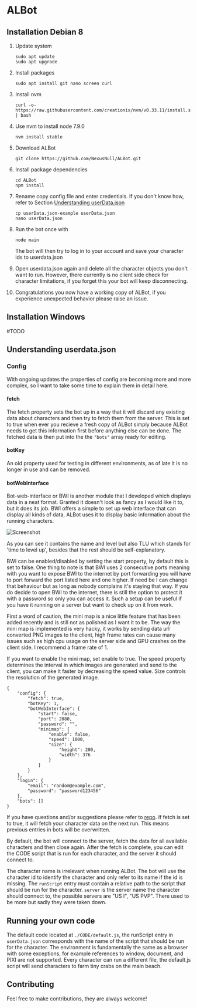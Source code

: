 # ALBot

## Installation Debian 8
1. Update system
    ```
    sudo apt update
    sudo apt upgrade
    ```
2. Install packages
    ```
    sudo apt install git nano screen curl
    ```
3. Install nvm
    ```
    curl -o- https://raw.githubusercontent.com/creationix/nvm/v0.33.11/install.sh | bash
    ```
4. Use nvm to install node 7.9.0
    ```
    nvm install stable
    ```
5. Download ALBot
    ```
    git clone https://github.com/NexusNull/ALBot.git
    ```
6. Install package dependencies
    ```
    cd ALBot
    npm install 
    ```
7. Rename copy config file and enter credentials. If you don't know how, refer to Section [Understanding userData.json](#Understanding-userData.json) 
    ```
    cp userData.json-example userData.json
    nano userData.json
    ```
8. Run the bot once with
    ```
    node main
    ```
    The bot will then try to log in to your account and save your character ids to userdata.json
9. Open userdata.json again and delete all the character objects you don't want to run.
However, there currently is no client side check for character limitations, if you forget this your bot will keep disconnecting.

10. Congratulations you now have a working copy of ALBot, if you experience unexpected behavior please raise an issue.

## Installation Windows
#TODO

## Understanding userdata.json

### Config 
With ongoing updates the properties of config are becoming more and more complex, so I want to take some time to explain them in detail here.

#### fetch
The fetch property sets the bot up in a way that it will discard any existing data about characters and then try to fetch them from the server. This is set to true when ever you recieve a fresh copy of ALBot simply because ALBot needs to get this information first before anything else can be done. The fetched data is then put into the the `"bots"` array ready for editing.

#### botKey
An old property used for testing in different environments, as of late it is no longer in use and can be removed.

#### botWebInterface
Bot-web-interface or BWI is another module that I developed which displays data in a neat format.
Granted it doesn't look as fancy as I would like it to, but it does its job. BWI offers a simple to set up web interface that can display all kinds of data, ALBot uses it to display basic information about the running characters.

![Screenshot](http://pwellershaus.com/uploads/original/2624373efc03b0dc3de8ea1594601dac.png)

As you can see it contains the name and level but also TLU which stands for 'time to level up', besides that the rest should be self-explanatory.  

BWI can be enabled/disabled by setting the start property, by default this is set to false. One thing to note is that BWI uses 2 consecutive ports meaning with you want to expose BWI to the internet by port forwarding you will have to port forward the port listed here and one higher. If need be I can change that behaviour but as long as nobody complains it's staying that way.
If you do decide to open BWI to the internet, there is still the option to protect it with a password so only you can access it. Such a setup can be useful if you have it running on a server but want to check up on it from work.

First a word of caution, the mini map is a nice little feature that has been added recently and is still not as polished as I want it to be. The way the mini map is implemented is very hacky, it works by sending data url converted PNG images to the client, high frame rates can cause many issues such as high cpu usage on the server side and GPU crashes on the client side. I recommend a frame rate of 1.

If you want to enable the mini map, set enable to true. The speed property determines the interval in which images are generated and send to the client, you can make it faster by decreasing the speed value.
Size controls the resolution of the generated image.



```code
{
    "config": {
        "fetch": true,
        "botKey": 1,
        "botWebInterface": {
            "start": false,
            "port": 2080,
            "password": "",
            "minimap": {
                "enable": false,
                "speed": 1000,
                "size": {
                    "height": 200,
                    "width": 376
                }
            }
        }
    },
    "login": {
        "email": "random@example.com",
        "password": "password123456"
    },
    "bots": []
}
```





If you have questions and/or suggestions please refer to [repo](https://github.com/NexusNull/bot-web-interface).
If fetch is set to true, it will fetch your character data on the next run. This means previous entries in bots will be overwritten.

By default, the bot will connect to the server, fetch the data for all available characters and then close again.
After the fetch is complete, you can edit the CODE script that is run for each character, and the server it should connect to.

The character name is irrelevant when running ALBot. The bot will use the character id to identify the character and only refer to its name if the id is missing.
    The `runScript` entry must contain a relative path to the script that should be run for the character. `server` is the server name the character should connect to, the possible servers are "US I", "US PVP".
    There used to be more but sadly they were taken down.


## Running your own code
The default code located at `./CODE/default.js`, the runScript entry in `userData.json` corresponds with the name of the script that should be run for the character. The environment is fundamentally the same as a browser with some exceptions, for example references to window, document, and PIXI are not supported.  Every character can run a different file, the default.js script will send characters to farm tiny crabs on the main beach.

## Contributing
Feel free to make contributions, they are always welcome!

